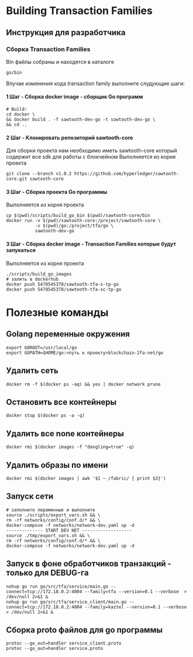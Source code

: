 

# Building Transaction Families 

## Инструкция для разработчика 
### Сборка Transaction Families
Bin файлы собраны и находятся в каталоге 
```
go/bin
```
Влучае изменения кода transaction family выполните слудующие шаги:

#### 1 Шаг - Сборка docker image - сборщик Go программ
```
# Build:
cd docker \
&& docker build . -f sawtooth-dev-go -t sawtooth-dev-go \ 
&& cd ..

``` 
#### 2 Шаг - Клонировать репозиторий sawtooth-core
Для сборки проекта нам необходимо иметь sawtooth-core который содержит все sdk для работы с блокчейном
Выполняется из корня проекта
```
git clone --branch v1.0.2 https://github.com/hyperledger/sawtooth-core.git sawtooth-core
```
#### 3 Шаг - Сборка проекта Go программы
Выполняется из корня проекта
```
cp $(pwd)/scripts/build_go_bin $(pwd)/sawtooth-core/bin
docker run -v $(pwd)/sawtooth-core:/project/sawtooth-core \
           -v $(pwd)/go:/project/tfa/go \
           sawtooth-dev-go
```
#### 3 Шаг - Сборка docker image - Transaction Families которые будут запукаться
Выполняется из корня проекта
```
./scripts/build_go_images
# залить в dockerhub
docker push 5478545378/sawtooth-tfa-s-tp-go
docker push 5478545378/sawtooth-tfa-sc-tp-go
``` 

# Полезные команды
## Golang переменные окружения 
```
export GOROOT=/usr/local/go
export GOPATH=$HOME/go:<путь к проекту>blockchain-2fa-net/go
```
## Удалить сеть 
```
docker rm -f $(docker ps -aq) && yes | docker network prune
```
## Остановить все контейнеры
```
docker stop $(docker ps -a -q)
```
## Удалить все none контейнеры
```
docker rmi $(docker images -f "dangling=true" -q)
```
## Удалить образы по имени
```
docker rmi $(docker images | awk '$1 ~ /fabric/ { print $3}')
```
## Запуск сети
```
# заполните переменные и выполните
source ./scripts/export_vars.sh && \
rm -rf networks/config/conf.d/* && \
docker-compose -f networks/network-dev.yaml up -d
-------------- START DEV NET -------------------
source ./tmp/export_vars.sh && \
rm -rf networks/config/conf.d/* && \
docker-compose -f networks/network-dev.yaml up -d
```
## Запуск в фоне обработчиков транзакций - только для DEBUG-га
```
nohup go run go/src/tfa/service/main.go --connect=tcp://172.18.0.2:4004 --family=tfa --version=0.1 --verbose  > /dev/null 2>&1 &
nohup go run go/src/tfa/service_client/main.go --connect=tcp://172.18.0.2:4004 --family=kaztel --version=0.1 --verbose  > /dev/null 2>&1 &
```
## Сборка proto файлов для go программы
```
protoc --go_out=handler service_client.proto 
protoc --go_out=handler service.proto 
```
